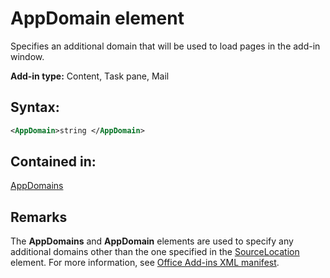 
# AppDomain element
Specifies an additional domain that will be used to load pages in the add-in window.

 **Add-in type:** Content, Task pane, Mail


## Syntax:


```XML
<AppDomain>string </AppDomain>
```


## Contained in:

[AppDomains](/reference/manifest/appdomains.md)


## Remarks

The  **AppDomains** and **AppDomain** elements are used to specify any additional domains other than the one specified in the [SourceLocation](/reference/manifest/sourcelocation.md) element. For more information, see [Office Add-ins XML manifest](../../docs/overview/add-in-manifests.md).

